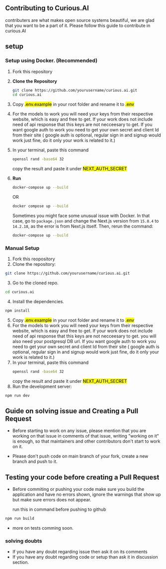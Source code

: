 ## Contributing to Curious.AI

contributers are what makes open source systems beautiful, we are glad that you want to be a part of it. Please follow this guide to contribute in curious.AI

## setup

### Setup using Docker. (Recommended)

1.  Fork this repository
2.  **Clone the Repository**
    ```bash
    git clone https://github.com/yourusername/curious.ai.git
    cd curious.ai
    ```
3.  Copy <mark>.env.example</mark> in your root folder and rename it to <mark>.env</mark>
4.  For the models to work you will need your keys from their respective website, which is easy and free to get. If your work does not include need of api response that this keys are not necceesary to get. If you want google auth to work you need to get your own secret and client Id from their site ( google auth is optional, regular sign in and signup would work just fine, do it only your work is related to it.)
5.  In your terminal, paste this command
    ```bash
    openssl rand -base64 32
    ```
    copy the result and paste it under <mark>NEXT_AUTH_SECRET</mark>
6.  **Run**

    ```bash
    docker-compose up --build
    ```

    OR

    ```bash
    docker compose up --build
    ```

    Sometimes you might face some unusual issue with Docker. In that case, go to `package.json` and change the Next.js version from `15.0.4` to `14.2.18`, as the error is from Next.js itself. Then, rerun the command:

    ```bash
    docker-compose up --build
    ```

### Manual Setup

1. Fork this reopository
2. Clone the repository:

```bash
git clone https://github.com/yourusername/curious.ai.git
```

3. Go to the cloned repo.

```bash
cd curious.ai
```

4. Install the dependencies.

```bash
npm install
```

5. Copy <mark>.env.example</mark> in your root folder and rename it to <mark>.env</mark>
6. For the models to work you will need your keys from their respective website, which is easy and free to get. If your work does not include need of api response that this keys are not necceesary to get. you will also need your postgresql DB url. If you want google auth to work you need to get your own secret and client Id from their site ( google auth is optional, regular sign in and signup would work just fine, do it only your work is related to it.)
7. In your terminal, paste this command
   ```bash
   openssl rand -base64 32
   ```
   copy the result and paste it under <mark>NEXT_AUTH_SECRET</mark>
8. Run the development server:

```bash
npm run dev
```

## Guide on solving issue and Creating a Pull Request

- Before starting to work on any issue, please mention that you are working on that issue in comments of that issue, writing "working on it" is enough, so that maintainers and other contributors don't start to work on it.

- Please don't push code on main branch of your fork, create a new branch and push to it.

## Testing your code before creating a Pull Request

- Before commiting or pushing your code make sure you build the application and have no errors shown, ignore the warnings that show up but make sure errors does not appear.

  run this in command before pushing to github

```bash
npm run build
```

- more on tests comming soon.

### solving doubts

- If you have any doubt regarding issue then ask it on its comments
- If you have any doubt regarding code or setup than ask it in discussion section.
